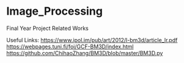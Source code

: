 # Image_Processing
Final Year Project Related Works

Useful Links:
https://www.ipol.im/pub/art/2012/l-bm3d/article_lr.pdf
https://webpages.tuni.fi/foi/GCF-BM3D/index.html
https://github.com/ChihaoZhang/BM3D/blob/master/BM3D.py




